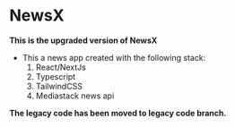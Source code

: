# NewsX
**This is the upgraded version of NewsX**
- This a news app created with the following stack:
    1. React/NextJs
    2. Typescript
    3. TailwindCSS
    4. Mediastack news api


**The legacy code has been moved to legacy code branch.**